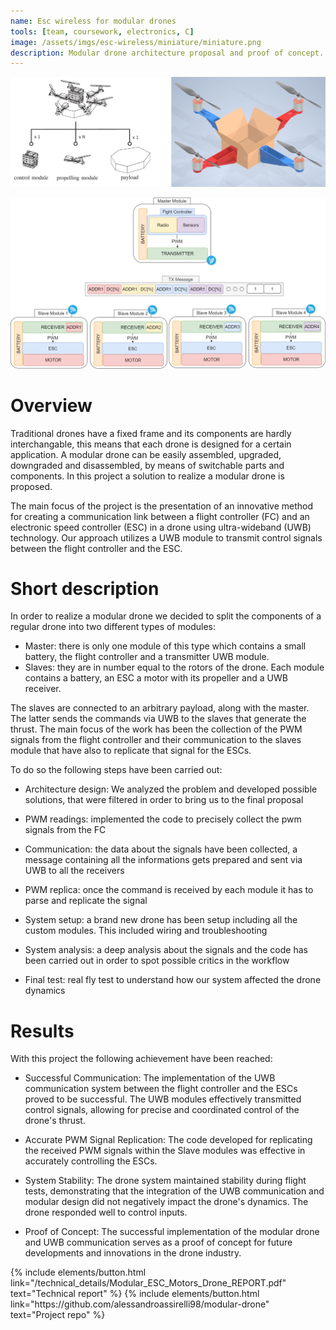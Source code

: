 ```yaml
---
name: Esc wireless for modular drones
tools: [team, coursework, electronics, C]
image: /assets/imgs/esc-wireless/miniature/miniature.png
description: Modular drone architecture proposal and proof of concept. The preoject received maximum grade
---
```



<!-- Google tag (gtag.js) -->
<script async src="https://www.googletagmanager.com/gtag/js?id=G-D6K1WDDD7F"></script>
<script>
  window.dataLayer = window.dataLayer || [];
  function gtag(){dataLayer.push(arguments);}
  gtag('js', new Date());

  gtag('config', 'G-D6K1WDDD7F');
</script>


<!-- Matomo -->
<script>
  var _paq = window._paq = window._paq || [];
  /* tracker methods like "setCustomDimension" should be called before "trackPageView" */
  _paq.push(['trackPageView']);
  _paq.push(['enableLinkTracking']);
  (function() {
    var u="https://alessandroassirelli98.matomo.cloud/";
    _paq.push(['setTrackerUrl', u+'matomo.php']);
    _paq.push(['setSiteId', '2']);
    var d=document, g=d.createElement('script'), s=d.getElementsByTagName('script')[0];
    g.async=true; g.src='//cdn.matomo.cloud/alessandroassirelli98.matomo.cloud/matomo.js'; s.parentNode.insertBefore(g,s);
  })();
</script>
<!-- End Matomo Code -->


![project_idea](/assets/imgs/esc-wireless/project_idea.png)


![system_concept_drawio](/assets/imgs/esc-wireless/architecture_concept.drawio.png)


# Overview

Traditional drones have a fixed frame and its components are hardly interchangable, this means that each drone is designed for a certain application. A modular drone can be easily assembled, upgraded, downgraded and disassembled, by means of switchable parts and components. In this project a solution to realize a modular drone is proposed.

The main focus of the project is the presentation of an innovative method for creating a communication link between a flight controller (FC) and an electronic speed controller (ESC) in a drone using ultra-wideband (UWB) technology. Our approach utilizes a UWB module to transmit control signals between the flight controller and the ESC.

# Short description

In order to realize a modular drone we decided to split the components of a regular drone into two different types of modules:
- Master: there is only one module of this type which contains a small battery, the flight controller and a transmitter UWB module.
- Slaves: they are in number equal to the rotors of the drone. Each module contains a battery, an ESC a motor with its propeller and a UWB receiver.

The slaves are connected to an arbitrary payload, along with the master. The latter sends the commands via UWB to the slaves that generate the thrust.
The main focus of the work has been the collection of the PWM signals from the flight controller and their communication to the slaves module that have also to replicate that signal for the ESCs.

To do so the following steps have been carried out:
- Architecture design: We analyzed the problem and developed possible solutions, that were filtered in order to bring us to the final proposal

- PWM readings: implemented the code to precisely collect the pwm signals from the FC

- Communication: the data about the signals have been collected, a message containing all the informations gets prepared and sent via UWB to all the receivers

- PWM replica: once the command is received by each module it has to parse and replicate the signal

- System setup: a brand new drone has been setup including all the custom modules. This included wiring and troubleshooting

- System analysis: a deep analysis about the signals and the code has been carried out in order to spot possible critics in the workflow

- Final test: real fly test to understand how our system affected the drone dynamics

# Results
With this project the following achievement have been reached:
- Successful Communication: The implementation of the UWB communication system between the flight controller and the ESCs proved to be successful. The UWB modules effectively transmitted control signals, allowing for precise and coordinated control of the drone's thrust.

- Accurate PWM Signal Replication: The code developed for replicating the received PWM signals within the Slave modules was effective in accurately controlling the ESCs.

- System Stability: The drone system maintained stability during flight tests, demonstrating that the integration of the UWB communication and modular design did not negatively impact the drone's dynamics. The drone responded well to control inputs.

- Proof of Concept: The successful implementation of the modular drone and UWB communication serves as a proof of concept for future developments and innovations in the drone industry.


<div class="flex-parent jc-center">
{% include elements/button.html link="/technical_details/Modular_ESC_Motors_Drone_REPORT.pdf" text="Technical report" %}
{% include elements/button.html link="https://github.com/alessandroassirelli98/modular-drone" text="Project repo" %}

</div>